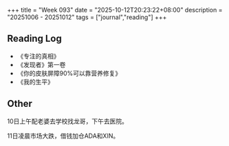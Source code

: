 +++
title = "Week 093"
date = "2025-10-12T20:23:22+08:00"
description = "20251006 - 20251012"
tags = ["journal","reading"]
+++

## Reading Log

* 《专注的真相》
* 《发现者》第一卷
* 《你的皮肤屏障90%可以靠营养修复》
* 《我的生平》

## Other

10日上午配老婆去学校找龙哥，下午去医院。

11日凌晨市场大跌，借钱加仓ADA和XIN。


